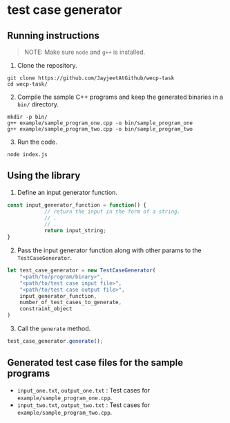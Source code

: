 # test case generator

## Running instructions

> NOTE: Make sure `node` and `g++` is installed.

1. Clone the repository.
```
git clone https://github.com/JayjeetAtGithub/wecp-task
cd wecp-task/
```

2. Compile the sample C++ programs and keep the generated binaries in a `bin/` directory.
```
mkdir -p bin/
g++ example/sample_program_one.cpp -o bin/sample_program_one
g++ example/sample_program_two.cpp -o bin/sample_program_two
```

3. Run the code.
```
node index.js
```

## Using the library

1. Define an input generator function.

```js
const input_generator_function = function() {
            // return the input in the form of a string.
            // .
            // .
            return input_string;
}
```

2. Pass the input generator function along with other params to the `TestCaseGenerator`.

```js
let test_case_generator = new TestCaseGenerator(
    "<path/to/program/binary>",
    "<path/to/test case input file>",
    "<path/to/test case output file>",
    input_generator_function,
    number_of_test_cases_to_generate,
    constraint_object
)
```

3. Call the `generate` method.

```js
test_case_generator.generate();
```

## Generated test case files for the sample programs
* `input_one.txt`, `output_one.txt` : Test cases for `example/sample_program_one.cpp`.
* `input_two.txt`, `output_two.txt` : Test cases for `example/sample_program_two.cpp`.
